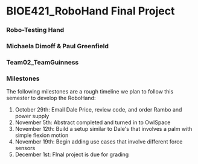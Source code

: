 # BIOE421_RoboHand Final Project

### Robo-Testing Hand
### Michaela Dimoff & Paul Greenfield
### Team02_TeamGuinness
### Milestones

The following milestones are a rough timeline we plan to follow this semester to develop the RoboHand:

1. October 29th: Email Dale Price, review code, and order Rambo and power supply
1. November 5th: Abstract completed and turned in to OwlSpace
1. November 12th: Build a setup similar to Dale's that involves a palm with simple flexion motion
1. November 19th: Begin adding use cases that involve different force sensors
1. December 1st: FInal project is due for grading
